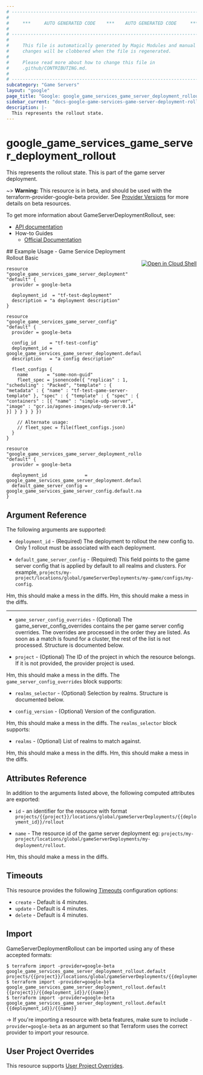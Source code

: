 ```yaml
---
# ----------------------------------------------------------------------------
#
#     ***     AUTO GENERATED CODE    ***    AUTO GENERATED CODE     ***
#
# ----------------------------------------------------------------------------
#
#     This file is automatically generated by Magic Modules and manual
#     changes will be clobbered when the file is regenerated.
#
#     Please read more about how to change this file in
#     .github/CONTRIBUTING.md.
#
# ----------------------------------------------------------------------------
subcategory: "Game Servers"
layout: "google"
page_title: "Google: google_game_services_game_server_deployment_rollout"
sidebar_current: "docs-google-game-services-game-server-deployment-rollout"
description: |-
  This represents the rollout state.
---
```


# google\_game\_services\_game\_server\_deployment\_rollout

This represents the rollout state. This is part of the game server
deployment.

~> **Warning:** This resource is in beta, and should be used with the terraform-provider-google-beta provider.
See [Provider Versions](https://terraform.io/docs/providers/google/guides/provider_versions.html) for more details on beta resources.

To get more information about GameServerDeploymentRollout, see:

* [API documentation](https://cloud.google.com/game-servers/docs/reference/rest/v1beta/GameServerDeploymentRollout)
* How-to Guides
    * [Official Documentation](https://cloud.google.com/game-servers/docs)

<div class = "oics-button" style="float: right; margin: 0 0 -15px">
  <a href="https://console.cloud.google.com/cloudshell/open?cloudshell_git_repo=https%3A%2F%2Fgithub.com%2Fterraform-google-modules%2Fdocs-examples.git&cloudshell_working_dir=game_service_deployment_rollout_basic&cloudshell_image=gcr.io%2Fgraphite-cloud-shell-images%2Fterraform%3Alatest&open_in_editor=main.tf&cloudshell_print=.%2Fmotd&cloudshell_tutorial=.%2Ftutorial.md" target="_blank">
    <img alt="Open in Cloud Shell" src="//gstatic.com/cloudssh/images/open-btn.svg" style="max-height: 44px; margin: 32px auto; max-width: 100%;">
  </a>
</div>
## Example Usage - Game Service Deployment Rollout Basic


```hcl
resource "google_game_services_game_server_deployment" "default" {
  provider = google-beta

  deployment_id  = "tf-test-deployment"
  description = "a deployment description"
}

resource "google_game_services_game_server_config" "default" {
  provider = google-beta

  config_id     = "tf-test-config"
  deployment_id = google_game_services_game_server_deployment.default.deployment_id
  description   = "a config description"

  fleet_configs {
    name       = "some-non-guid"
    fleet_spec = jsonencode({ "replicas" : 1, "scheduling" : "Packed", "template" : { "metadata" : { "name" : "tf-test-game-server-template" }, "spec" : { "template" : { "spec" : { "containers" : [{ "name" : "simple-udp-server", "image" : "gcr.io/agones-images/udp-server:0.14" }] } } } } })

    // Alternate usage:
    // fleet_spec = file(fleet_configs.json)
  }
}

resource "google_game_services_game_server_deployment_rollout" "default" {
  provider = google-beta

  deployment_id              = google_game_services_game_server_deployment.default.deployment_id
  default_game_server_config = google_game_services_game_server_config.default.name
}
```

## Argument Reference

The following arguments are supported:


* `deployment_id` -
  (Required)
  The deployment to rollout the new config to. Only 1 rollout must be associated with each deployment.

* `default_game_server_config` -
  (Required)
  This field points to the game server config that is
  applied by default to all realms and clusters. For example,
  `projects/my-project/locations/global/gameServerDeployments/my-game/configs/my-config`.

Hm, this should make a mess in the diffs.
Hm, this should make a mess in the diffs.

- - -


* `game_server_config_overrides` -
  (Optional)
  The game_server_config_overrides contains the per game server config
  overrides. The overrides are processed in the order they are listed. As
  soon as a match is found for a cluster, the rest of the list is not
  processed.  Structure is documented below.

* `project` - (Optional) The ID of the project in which the resource belongs.
    If it is not provided, the provider project is used.

Hm, this should make a mess in the diffs.
The `game_server_config_overrides` block supports:

* `realms_selector` -
  (Optional)
  Selection by realms.  Structure is documented below.

* `config_version` -
  (Optional)
  Version of the configuration.

Hm, this should make a mess in the diffs.
The `realms_selector` block supports:

* `realms` -
  (Optional)
  List of realms to match against.

Hm, this should make a mess in the diffs.
Hm, this should make a mess in the diffs.

## Attributes Reference

In addition to the arguments listed above, the following computed attributes are exported:

* `id` - an identifier for the resource with format `projects/{{project}}/locations/global/gameServerDeployments/{{deployment_id}}/rollout`

* `name` -
  The resource id of the game server deployment
  eg: `projects/my-project/locations/global/gameServerDeployments/my-deployment/rollout`.

Hm, this should make a mess in the diffs.

## Timeouts

This resource provides the following
[Timeouts](/docs/configuration/resources.html#timeouts) configuration options:

- `create` - Default is 4 minutes.
- `update` - Default is 4 minutes.
- `delete` - Default is 4 minutes.

## Import

GameServerDeploymentRollout can be imported using any of these accepted formats:

```
$ terraform import -provider=google-beta google_game_services_game_server_deployment_rollout.default projects/{{project}}/locations/global/gameServerDeployments/{{deployment_id}}/rollout/{{name}}
$ terraform import -provider=google-beta google_game_services_game_server_deployment_rollout.default {{project}}/{{deployment_id}}/{{name}}
$ terraform import -provider=google-beta google_game_services_game_server_deployment_rollout.default {{deployment_id}}/{{name}}
```

-> If you're importing a resource with beta features, make sure to include `-provider=google-beta`
as an argument so that Terraform uses the correct provider to import your resource.

## User Project Overrides

This resource supports [User Project Overrides](https://www.terraform.io/docs/providers/google/guides/provider_reference.html#user_project_override).
